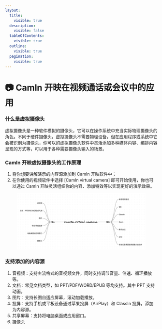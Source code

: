 ```yaml
---
layout:
  title:
    visible: true
  description:
    visible: false
  tableOfContents:
    visible: true
  outline:
    visible: true
  pagination:
    visible: true
---
```


# 📷 CamIn 开映在视频通话或会议中的应用

### 什么是虚拟摄像头

虚拟摄像头是一种软件模拟的摄像头，它可以在操作系统中充当实际物理摄像头的角色。不同于硬件摄像头，虚拟摄像头不需要物理设备，但在应用程序或系统中它会被识别为摄像头，你可以的虚拟摄像头软件中灵活添加多种媒体内容、编排内容呈现的方式等，可以用于各种需要摄像头输入的场景。

### CamIn 开映虚拟摄像头的工作原理

1. 将你想要讲解演示的内容源添加到 CamIn 开映软件中；
2. 在你使用的视频软件中选择 \[CamIn virtual camera] 即可开始使用，你也可以通过 CamIn 开映灵活组织你的内容、添加特效等以实现更好的演示效果。

<figure><img src="../../.gitbook/assets/image.png" alt=""><figcaption></figcaption></figure>

### 支持添加的内容源

1. 音视频：支持主流格式的音视频文件，同时支持调节音量、倍速、循环播放等。
2. 文档：常见文档类型，如 PPT/PDF/WORD/EPUB 等均支持。其中 PPT 支持动画。
3. 图片：支持长图自适应屏幕，滚动加载播放。
4. 投屏：支持手机或平板设备通过苹果投屏（AirPlay）和 ClassIn 投屏，添加为内容源。
5. 共享屏幕：支持将电脑桌面或应用窗口。
6. 摄像头
